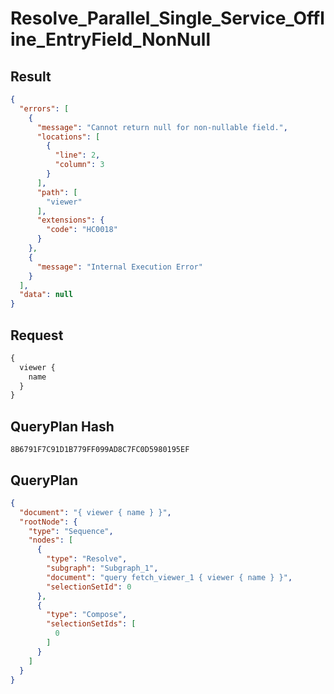 # Resolve_Parallel_Single_Service_Offline_EntryField_NonNull

## Result

```json
{
  "errors": [
    {
      "message": "Cannot return null for non-nullable field.",
      "locations": [
        {
          "line": 2,
          "column": 3
        }
      ],
      "path": [
        "viewer"
      ],
      "extensions": {
        "code": "HC0018"
      }
    },
    {
      "message": "Internal Execution Error"
    }
  ],
  "data": null
}
```

## Request

```graphql
{
  viewer {
    name
  }
}
```

## QueryPlan Hash

```text
8B6791F7C91D1B779FF099AD8C7FC0D5980195EF
```

## QueryPlan

```json
{
  "document": "{ viewer { name } }",
  "rootNode": {
    "type": "Sequence",
    "nodes": [
      {
        "type": "Resolve",
        "subgraph": "Subgraph_1",
        "document": "query fetch_viewer_1 { viewer { name } }",
        "selectionSetId": 0
      },
      {
        "type": "Compose",
        "selectionSetIds": [
          0
        ]
      }
    ]
  }
}
```

